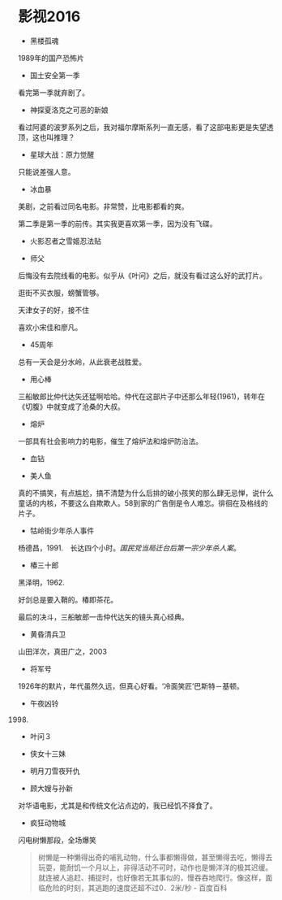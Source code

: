 # 影视2016

- 黑楼孤魂

1989年的国产恐怖片

- 国土安全第一季

看完第一季就弃剧了。

- 神探夏洛克之可恶的新娘

看过阿婆的波罗系列之后，我对福尔摩斯系列一直无感，看了这部电影更是失望透顶，这也叫推理？

- 星球大战：原力觉醒

只能说差强人意。

- 冰血暴

美剧，之前看过同名电影。非常赞，比电影都看的爽。

第二季是第一季的前传。其实我更喜欢第一季，因为没有飞碟。

- 火影忍者之雪姬忍法贴


- 师父

后悔没有去院线看的电影。似乎从《叶问》之后，就没有看过这么好的武打片。

逛街不买衣服，螃蟹管够。

天津女子的好，接不住

喜欢小宋佳和廖凡。


- 45周年

总有一天会是分水岭，从此衰老战胜爱。


- 用心棒

三船敏郎比仲代达矢还猛啊哈哈。仲代在这部片子中还那么年轻(1961)，转年在《切腹》中就变成了沧桑的大叔。


- 熔炉

一部具有社会影响力的电影，催生了熔炉法和熔炉防治法。

- 血钻


- 美人鱼

真的不搞笑，有点尴尬，搞不清楚为什么后排的破小孩笑的那么肆无忌惮，说什么童话的内核，不要这么自欺欺人。58到家的广告倒是令人难忘。徘徊在及格线的片子。


- 牯岭街少年杀人事件

杨德昌，1991.　长达四个小时。*国民党当局迁台后第一宗少年杀人案*。


- 椿三十郎

黑泽明，1962.

好剑总是要入鞘的。椿即茶花。

最后的决斗，三船敏郎一击仲代达矢的镜头真心经典。


- 黄昏清兵卫

山田洋次，真田广之，2003


- 将军号

1926年的默片，年代虽然久远，但真心好看。‘冷面笑匠’巴斯特－基顿。

- 午夜凶铃

1998.

- 叶问３

- 侠女十三妹

- 明月刀雪夜歼仇

- 顾大嫂与孙新

对华语电影，尤其是和传统文化沾点边的，我已经饥不择食了。

- 疯狂动物城

闪电树懒那段，全场爆笑

>树懒是一种懒得出奇的哺乳动物，什么事都懒得做，甚至懒得去吃，懒得去玩耍，能耐饥一个月以上，非得活动不可时，动作也是懒洋洋的极其迟缓。就连被人追赶、捕捉时，也好像若无其事似的，慢吞吞地爬行。像这样，面临危险的时刻，其逃跑的速度还超不过0．2米/秒  - 百度百科


